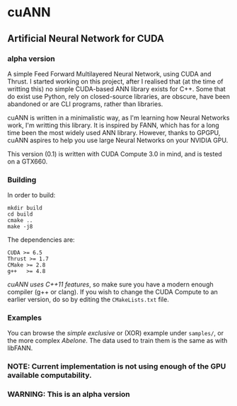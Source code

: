 # cuANN
## Artificial Neural Network for CUDA
### alpha version

A simple Feed Forward Multilayered Neural Network, using CUDA and Thrust.
I started working on this project, after I realised that (at the time of writting this) no
simple CUDA-based ANN library exists for C++.
Some that do exist use Python, rely on closed-source libraries, are obscure, have been abandoned or are CLI programs, rather than libraries.

cuANN is written in a minimalistic way, as I'm learning how Neural Networks work, I'm writting this library.
It is inspired by FANN, which has for a long time been the most widely used ANN library.
However, thanks to GPGPU, cuANN aspires to help you use large Neural Networks on your NVIDIA GPU.

This version (0.1) is written with CUDA Compute 3.0 in mind, and is tested on a GTX660.

### Building
In order to build:

    mkdir build
    cd build
    cmake ..
    make -j8

The dependencies are:

    CUDA >= 6.5
    Thrust >= 1.7
    CMake >= 2.8
    g++   >= 4.8

*cuANN uses C++11 features*, so make sure you have a modern enough compiler (g++ or clang).
If you wish to change the CUDA Compute to an earlier version, do so by editing the `CMakeLists.txt` file.

### Examples
You can browse the *simple exclusive* or (XOR) example under `samples/`, or the more complex *Abelone*.
The data used to train them is the same as with libFANN.

### NOTE: Current implementation is not using enough of the GPU available computability.
### WARNING: This is an alpha version
